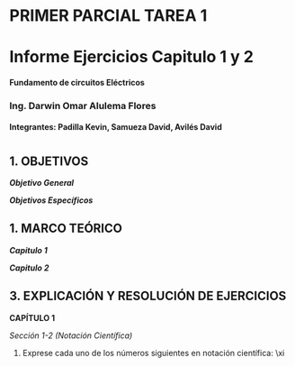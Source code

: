 # PRIMER PARCIAL TAREA 1


##

# Informe Ejercicios Capitulo 1 y 2
#### Fundamento de circuitos Eléctricos 
### Ing. Darwin Omar Alulema Flores

#### Integrantes: Padilla Kevin, Samueza David, Avilés David

#

## 1. OBJETIVOS
***Objetivo General***

 ***Objetivos Específicos***

## 1. MARCO TEÓRICO
***Capitulo 1***

***Capitulo 2***
## 3. EXPLICACIÓN Y RESOLUCIÓN DE EJERCICIOS
**CAPÍTULO 1**

*Sección 1-2 (Notación Científica)*


 1. Exprese cada uno de los números siguientes en notación científica: \xi

